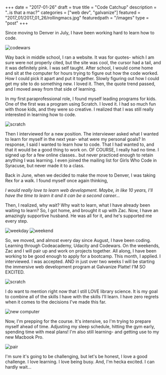 +++
date = "2017-01-26"
draft = true
title = "Code Catchup"
description = "..is that a mac?"
categories = ["web dev", "galvanize"]
featured = "2017_01/2017_01_26/rollingmacs.jpg"
featuredpath = "/images"
type = "post"
+++

Since moving to Denver in July, I have been working hard to learn how to code.

![codewars](/images/2017_01/2017_01_26/codewars.jpg)

Way back in middle school, I ran a website. It was for quotes- which I am sure were not properly cited, but the site was cool, the cursor had a tail, and it was definitely pink. I was self taught. After school, I would come home and sit at the computer for hours trying to figure out how the code worked. How I could pick it apart and put it together. Slowly figuring out how I could get my site to do something new. I loved it. Then, the quote trend passed, and I moved away from that side of learning.

In my first paraprofessional role, I found myself leading programs for kids. One of the first was a program using Scratch. I loved it. I had so much fun with those kids, and they were so creative. I realized that I was still really interested in learning how to code.

![scratch](/images/2017_01/2017_01_26/scratch1.jpg)

Then I interviewed for a new position. The interviewer asked what I wanted to learn for myself in the next year- what were my personal goals? In response, I said I wanted to learn how to code. That I had wanted to, and that it would be a good thing to work on. OF COURSE, I really had no time. I signed up for a few online classes.. but never practiced enough to retain anything I was learning. I even joined the mailing list for Girls Who Code in Syracuse, but never made it to a class.

Back in June, when we decided to make the move to Denver, I was taking Rex for a walk. I found myself once again thinking,

*I would really love to learn web development. Maybe, in like 10 years, I'll have the time to learn it and it can be a second career...*

 Then, I realized, why wait? Why wait to learn, what I have already been waiting to learn? So, I got home, and brought it up with Zac. Now, I have an amazingly supportive husband. He was all for it, and he's supported me every step.

![weekday](/images/2017_01/2017_01_26/deskweek.JPG)
![weekend](/images/2017_01/2017_01_26/deskwknd.JPG)

So, we moved, and almost every day since August, I have been coding. Learning through Codeacademy, Udacity and Codewars. On the weekends, Zac and I will pair up and work on projects together. All along, I have been working to be good enough to apply for a bootcamp. This month, I applied. I interviewed. I was accepted. AND in just over two weeks I will be starting the immersive web development program at Galvanize Platte! I'M SO EXCITED.  

![scratch](/images/2017_01/2017_01_26/rexsnout.jpg)

I do want to mention right now that I still LOVE library science. It is my goal to combine all of the skills I have with the skills I'll learn.  I have zero regrets when it comes to the decisions I've made this far.

![new computer](/images/2017_01/2017_01_26/macbookpro.png)

Now, I'm prepping for the course. It's intensive, so I'm trying to prepare myself ahead of time. Adjusting my sleep schedule, hitting the gym early, spending time with meal plans! I'm also still learning- and getting use to my new Macbook Pro.

![pair](/images/2017_01/2017_01_26/rollingmacs.jpg)

I'm sure it's going to be challenging, but let's be honest, I love a good challenge. I love learning. I love being busy. And, I'm hecka excited. I can hardly wait...
